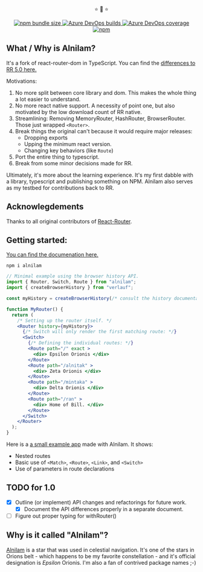 <p align="center"> ⭐ 🌟 ⭐ </p>
<p align="center">
<a href="https://bundlephobia.com/result?p=alnilam">
  <img alt="npm bundle size" src="https://img.shields.io/bundlephobia/min/alnilam.svg?style=flat-square">
</a>
<a href="https://dev.azure.com/StringEpsilon/StringEpsilon/_build?definitionId=1&_a=summary" >
  <img alt="Azure DevOps builds" src="https://img.shields.io/azure-devops/build/StringEpsilon/StringEpsilon/1.svg?style=flat-square">
<a>
<a href="https://dev.azure.com/StringEpsilon/StringEpsilon/_build?definitionId=1&_a=summary" >
  <img alt="Azure DevOps coverage" src="https://img.shields.io/azure-devops/coverage/StringEpsilon/StringEpsilon/1.svg?style=flat-square">
</a>
<a href="https://www.npmjs.com/package/alnilam">
  <img alt="npm" src="https://img.shields.io/npm/v/alnilam.svg?style=flat-square">
</a>
</p>

## What / Why is Alnilam?

It's a fork of react-router-dom in TypeScript. You can find the [differences to RR 5.0 here.](./docs/differences.md)

Motivations:

1. No more split between core library and dom. This makes the whole thing a lot easier to understand.
2. No more react native support. A necessity of point one, but also motivated by the low download count of RR native.
3. Streamlining: Removing MemoryRouter, HashRouter, BrowserRouter. Those just wrapped ```<Router>```.
4. Break things the original can't because it would require major releases:
	* Dropping exports
	* Upping the minimum react version.
	* Changing key behaviors (like ```Route```)
5. Port the entire thing to typescript.
6. Break from some minor decisions made for RR.

Ultimately, it's more about the learning experience. It's my first dabble with a library, typescript and publishing something on NPM. Alnilam also serves as my testbed for contributions back to RR.

## Acknowlegdements

Thanks to all original contributors of [React-Router](https://github.com/ReactTraining/react-router).

## Getting started:

[You can find the documenation here.](./docs/readme.md)

```npm i alnilam```

```jsx
// Minimal example using the browser history API.
import { Router, Switch, Route } from "alnilam";
import { createBrowserHistory } from "verlauf";

const myHistory = createBrowserHistory(/* consult the history documentation for your options here*/);

function MyRouter() {
  return (
    /* Setting up the router itself. */
    <Router history={myHistory}>
      {/* Switch will only render the first matching route: */}
      <Switch>
        {/* Defining the individual routes: */}
        <Route path="/" exact >
          <div> Epsilon Orionis </div>
        </Route>
        <Route path="/alnitak" >
          <div> Zeta Orionis </div>
        </Route>
        <Route path="/mintaka" >
          <div> Delta Orionis </div>
        </Route>
        <Route path="/ran" >
          <div> Home of Bill. </div>
        </Route>
      </Switch>
    </Router>
  );
}
```

Here is a [a small example app](https://codesandbox.io/s/kkw61p4lno) made with Alnilam. It shows:
* Nested routes
* Basic use of ```<Match>```, ```<Route>```, ```<Link>```, and ```<Switch>```
* Use of parameters in route declarations

## TODO for 1.0

* [x] Outline (or implement) API changes and refactorings for future work.
  * [x] Document the API differences properly in a separate document.
* [ ] Figure out proper typing for withRouter()

## Why is it called "Alnilam"?

[Alnilam](https://en.wikipedia.org/wiki/Alnilam) is a star that was used in celestial
navigation. It's one of the stars in Orions belt - which happens to be my
favorite constellation - and it's official designation is *Epsilon* Orionis.
I'm also a fan of contrived package names ;-)
